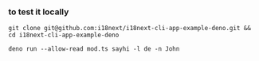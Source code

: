 ### to test it locally
`git clone git@github.com:i18next/i18next-cli-app-example-deno.git && cd i18next-cli-app-example-deno`

`deno run --allow-read mod.ts sayhi -l de -n John`
